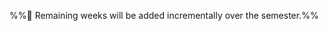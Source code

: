 <link rel="stylesheet" href="{{baseUrl}}/css/main.css">

<include src="../common/header.md" />

<div class="website-content">

<dynamic-panel src="week1/index.md" header="{{iconDone}} Week 1 [Jan 15]" no-close />
<dynamic-panel src="week2/index.md" header="{{iconDone}} Week 2 [Jan 22]" no-close />
<dynamic-panel src="week3/index.md" header="{{iconDone}} Week 3 [Jan 29]" no-close />
<dynamic-panel src="week4/index.md" header="{{iconDone}} Week 4 [Feb 5]" no-close />
<dynamic-panel src="week5/index.md" header="{{iconDone}} Week 5 [Feb 12]" no-close />
<dynamic-panel src="week6/index.md" header="{{iconDone}} Week 6 [Feb 19]" no-close />
<dynamic-panel src="week7/index.md" header="{{iconDone}} Week 7 [Mar 5]" no-close />
<dynamic-panel src="week8/index.md" header="{{iconDone}} Week 8 [Mar 12]" no-close />

<panel header="{{iconCurrent}} Week 9 [Mar 19]" expanded no-close>
  <include src="week9/index.md"/>
</panel><p/>

%%:construction: Remaining weeks will be added incrementally over the semester.%%

</div>

